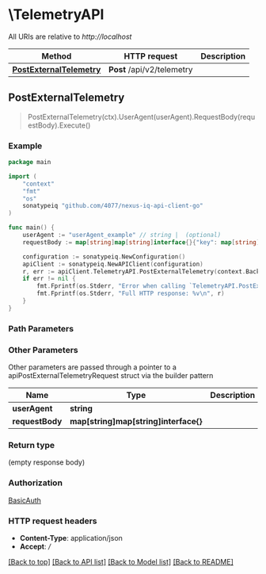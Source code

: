 # \TelemetryAPI

All URIs are relative to *http://localhost*

Method | HTTP request | Description
------------- | ------------- | -------------
[**PostExternalTelemetry**](TelemetryAPI.md#PostExternalTelemetry) | **Post** /api/v2/telemetry | 



## PostExternalTelemetry

> PostExternalTelemetry(ctx).UserAgent(userAgent).RequestBody(requestBody).Execute()



### Example

```go
package main

import (
	"context"
	"fmt"
	"os"
	sonatypeiq "github.com/4077/nexus-iq-api-client-go"
)

func main() {
	userAgent := "userAgent_example" // string |  (optional)
	requestBody := map[string]map[string]interface{}{"key": map[string]interface{}(123)} // map[string]map[string]interface{} |  (optional)

	configuration := sonatypeiq.NewConfiguration()
	apiClient := sonatypeiq.NewAPIClient(configuration)
	r, err := apiClient.TelemetryAPI.PostExternalTelemetry(context.Background()).UserAgent(userAgent).RequestBody(requestBody).Execute()
	if err != nil {
		fmt.Fprintf(os.Stderr, "Error when calling `TelemetryAPI.PostExternalTelemetry``: %v\n", err)
		fmt.Fprintf(os.Stderr, "Full HTTP response: %v\n", r)
	}
}
```

### Path Parameters



### Other Parameters

Other parameters are passed through a pointer to a apiPostExternalTelemetryRequest struct via the builder pattern


Name | Type | Description  | Notes
------------- | ------------- | ------------- | -------------
 **userAgent** | **string** |  | 
 **requestBody** | **map[string]map[string]interface{}** |  | 

### Return type

 (empty response body)

### Authorization

[BasicAuth](../README.md#BasicAuth)

### HTTP request headers

- **Content-Type**: application/json
- **Accept**: */*

[[Back to top]](#) [[Back to API list]](../README.md#documentation-for-api-endpoints)
[[Back to Model list]](../README.md#documentation-for-models)
[[Back to README]](../README.md)

